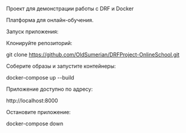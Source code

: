 Проект для демонстрации работы с DRF и Docker

Платформа для онлайн-обучения.



Запуск приложения:

Клонируйте репозиторий:

git clone https://github.com/OldSumerian/DRFProject-OnlineSchool.git



Соберите образы и запустите контейнеры:

docker-compose up --build

Приложение доступно по адресу:

http://localhost:8000

Остановите приложение:

docker-compose down
